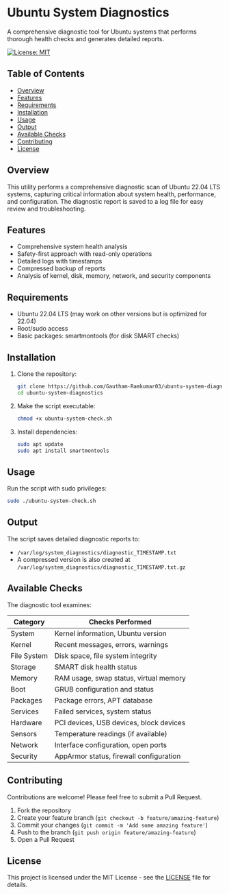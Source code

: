 # Ubuntu System Diagnostics

A comprehensive diagnostic tool for Ubuntu systems that performs thorough health checks and generates detailed reports.

[![License: MIT](https://img.shields.io/badge/License-MIT-yellow.svg)](https://opensource.org/licenses/MIT)

## Table of Contents

- [Overview](#overview)
- [Features](#features)
- [Requirements](#requirements)
- [Installation](#installation)
- [Usage](#usage)
- [Output](#output)
- [Available Checks](#available-checks)
- [Contributing](#contributing)
- [License](#license)

## Overview

This utility performs a comprehensive diagnostic scan of Ubuntu 22.04 LTS systems, capturing critical information about system health, performance, and configuration. The diagnostic report is saved to a log file for easy review and troubleshooting.

## Features

- Comprehensive system health analysis
- Safety-first approach with read-only operations
- Detailed logs with timestamps
- Compressed backup of reports
- Analysis of kernel, disk, memory, network, and security components

## Requirements

- Ubuntu 22.04 LTS (may work on other versions but is optimized for 22.04)
- Root/sudo access
- Basic packages: smartmontools (for disk SMART checks)

## Installation

1. Clone the repository:
   ```bash
   git clone https://github.com/Gautham-Ramkumar03/ubuntu-system-diagnostics.git
   cd ubuntu-system-diagnostics
   ```

2. Make the script executable:
   ```bash
   chmod +x ubuntu-system-check.sh
   ```

3. Install dependencies:
   ```bash
   sudo apt update
   sudo apt install smartmontools
   ```

## Usage

Run the script with sudo privileges:

```bash
sudo ./ubuntu-system-check.sh
```

## Output

The script saves detailed diagnostic reports to:
- `/var/log/system_diagnostics/diagnostic_TIMESTAMP.txt`
- A compressed version is also created at `/var/log/system_diagnostics/diagnostic_TIMESTAMP.txt.gz`

## Available Checks

The diagnostic tool examines:

| Category | Checks Performed |
|----------|-----------------|
| System | Kernel information, Ubuntu version |
| Kernel | Recent messages, errors, warnings |
| File System | Disk space, file system integrity |
| Storage | SMART disk health status |
| Memory | RAM usage, swap status, virtual memory |
| Boot | GRUB configuration and status |
| Packages | Package errors, APT database |
| Services | Failed services, system status |
| Hardware | PCI devices, USB devices, block devices |
| Sensors | Temperature readings (if available) |
| Network | Interface configuration, open ports |
| Security | AppArmor status, firewall configuration |

## Contributing

Contributions are welcome! Please feel free to submit a Pull Request.

1. Fork the repository
2. Create your feature branch (`git checkout -b feature/amazing-feature`)
3. Commit your changes (`git commit -m 'Add some amazing feature'`)
4. Push to the branch (`git push origin feature/amazing-feature`)
5. Open a Pull Request

## License

This project is licensed under the MIT License - see the [LICENSE](LICENSE) file for details.
